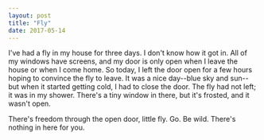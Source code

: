 ```yaml
---
layout: post
title: "Fly"
date: 2017-05-14
---
```


I've had a fly in my house for three days. I don't know how it got in. All of my windows have screens, and my door is only open when I leave the house or when I come home. So today, I left the door open for a few hours hoping to convince the fly to leave. It was a nice day--blue sky and sun--but when it started getting cold, I had to close the door. The fly had not left; it was in my shower. There's a tiny window in there, but it's frosted, and it wasn't open.

There's freedom through the open door, little fly. Go. Be wild. There's nothing in here for you.
